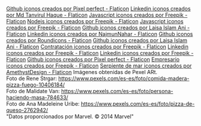 <a href="https://www.flaticon.es/iconos-gratis/github" title="github iconos">Github iconos creados por Pixel perfect - Flaticon</a>
<a href="https://www.flaticon.es/iconos-gratis/linkedin" title="linkedin iconos">Linkedin iconos creados por Md Tanvirul Haque - Flaticon</a>
<a href="https://www.flaticon.es/iconos-gratis/javascript" title="javascript iconos">Javascript iconos creados por Freepik - Flaticon</a>
<a href="https://www.flaticon.es/iconos-gratis/nodejs" title="nodejs iconos">Nodejs iconos creados por Freepik - Flaticon</a>
<a href="https://www.flaticon.es/iconos-gratis/javascript" title="javascript iconos">Javascript iconos creados por Freepik - Flaticon</a>
<a href="https://www.flaticon.es/iconos-gratis/github" title="github iconos">Github iconos creados por Laisa Islam Ani - Flaticon</a>
<a href="https://www.flaticon.es/iconos-gratis/linkedin" title="linkedin iconos">Linkedin iconos creados por NajmunNahar - Flaticon</a>
<a href="https://www.flaticon.es/iconos-gratis/github" title="github iconos">Github iconos creados por Roundicons - Flaticon</a>
<a href="https://www.flaticon.es/iconos-gratis/github" title="github iconos">Github iconos creados por Laisa Islam Ani - Flaticon</a>
<a href="https://www.flaticon.es/iconos-gratis/contratacion" title="contratación iconos">Contratación iconos creados por Freepik - Flaticon</a>
<a href="https://www.flaticon.es/iconos-gratis/linkedin" title="linkedin iconos">Linkedin iconos creados por Freepik - Flaticon</a>
<a href="https://www.flaticon.es/iconos-gratis/linkedin" title="linkedin iconos">Linkedin iconos creados por Freepik - Flaticon</a>
<a href="https://www.flaticon.es/iconos-gratis/github" title="github iconos">Github iconos creados por Pixel perfect - Flaticon</a>
<a href="https://www.flaticon.es/iconos-gratis/empresario" title="empresario iconos">Empresario iconos creados por Freepik - Flaticon</a>
<a href="https://www.flaticon.es/iconos-gratis/serpiente-de-mar" title="serpiente de mar iconos">Serpiente de mar iconos creados por AmethystDesign - Flaticon</a>
Imágenes obtenidas de Pexel ARt.<br />
Foto de Rene Strgar: https://www.pexels.com/es-es/foto/comida-madera-pizza-fuego-10406184/<br />
Foto de Malidate Van: https://www.pexels.com/es-es/foto/persona-haciendo-masa-784633/<br />
Foto de Ana Madeleine Uribe: https://www.pexels.com/es-es/foto/pizza-de-queso-2762942/<br />
"Datos proporcionados por Marvel. © 2014 Marvel"<br/>
